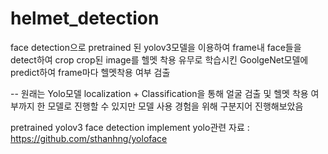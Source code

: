 # helmet_detection

face detection으로 pretrained 된 yolov3모델을 이용하여 frame내 face들을 detect하여 crop
crop된 image를 헬멧 착용 유무로 학습시킨 GoolgeNet모델에 predict하여 frame마다 헬멧착용 여부 검출

-- 원래는 Yolo모델 localization + Classification을 통해 얼굴 검출 및 헬멧 착용 여부까지 한 모델로 진행할 수 있지만
   모델 사용 경험을 위해 구분지어 진행해보았음

pretrained yolov3 face detection implement
yolo관련 자료 : https://github.com/sthanhng/yoloface

